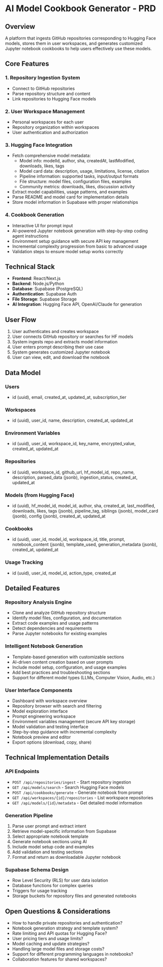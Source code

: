 # AI Model Cookbook Generator - PRD

## Overview
A platform that ingests GitHub repositories corresponding to Hugging Face models, stores them in user workspaces, and generates customized Jupyter notebook cookbooks to help users effectively use these models.

## Core Features

### 1. Repository Ingestion System
- Connect to GitHub repositories
- Parse repository structure and content
- Link repositories to Hugging Face models

### 2. User Workspace Management
- Personal workspaces for each user
- Repository organization within workspaces
- User authentication and authorization

### 3. Hugging Face Integration
- Fetch comprehensive model metadata:
  - Model info: modelId, author, sha, createdAt, lastModified, downloads, likes, tags
  - Model card data: description, usage, limitations, license, citation
  - Pipeline information: supported tasks, input/output formats
  - File structure: model files, configuration files, examples
  - Community metrics: downloads, likes, discussion activity
- Extract model capabilities, usage patterns, and examples
- Parse README and model card for implementation details
- Store model information in Supabase with proper relationships

### 4. Cookbook Generation
- Interactive UI for prompt input
- AI-powered Jupyter notebook generation with step-by-step coding agent instructions
- Environment setup guidance with secure API key management
- Incremental complexity progression from basic to advanced usage
- Validation steps to ensure model setup works correctly

## Technical Stack
- **Frontend**: React/Next.js
- **Backend**: Node.js/Python
- **Database**: Supabase (PostgreSQL)
- **Authentication**: Supabase Auth
- **File Storage**: Supabase Storage
- **AI Integration**: Hugging Face API, OpenAI/Claude for generation

## User Flow
1. User authenticates and creates workspace
2. User connects GitHub repository or searches for HF models
3. System ingests repo and extracts model information
4. User enters prompt describing their use case
5. System generates customized Jupyter notebook
6. User can view, edit, and download the notebook

## Data Model

### Users
- id (uuid), email, created_at, updated_at, subscription_tier

### Workspaces
- id (uuid), user_id, name, description, created_at, updated_at

### Environment Variables
- id (uuid), user_id, workspace_id, key_name, encrypted_value, created_at, updated_at

### Repositories
- id (uuid), workspace_id, github_url, hf_model_id, repo_name, description, parsed_data (jsonb), ingestion_status, created_at, updated_at

### Models (from Hugging Face)
- id (uuid), hf_model_id, model_id, author, sha, created_at, last_modified, downloads, likes, tags (jsonb), pipeline_tag, siblings (jsonb), model_card (jsonb), config (jsonb), created_at, updated_at

### Cookbooks
- id (uuid), user_id, model_id, workspace_id, title, prompt, notebook_content (jsonb), template_used, generation_metadata (jsonb), created_at, updated_at

### Usage Tracking
- id (uuid), user_id, model_id, action_type, created_at

## Detailed Features

### Repository Analysis Engine
- Clone and analyze GitHub repository structure
- Identify model files, configuration, and documentation
- Extract code examples and usage patterns
- Detect dependencies and requirements
- Parse Jupyter notebooks for existing examples

### Intelligent Notebook Generation
- Template-based generation with customizable sections
- AI-driven content creation based on user prompts
- Include model setup, configuration, and usage examples
- Add best practices and troubleshooting sections
- Support for different model types (LLMs, Computer Vision, Audio, etc.)

### User Interface Components
- Dashboard with workspace overview
- Repository browser with search and filtering
- Model exploration interface
- Prompt engineering workspace
- Environment variables management (secure API key storage)
- Model validation and testing interface
- Step-by-step guidance with incremental complexity
- Notebook preview and editor
- Export options (download, copy, share)

## Technical Implementation Details

### API Endpoints
- `POST /api/repositories/ingest` - Start repository ingestion
- `GET /api/models/search` - Search Hugging Face models
- `POST /api/cookbooks/generate` - Generate notebook from prompt
- `GET /api/workspaces/{id}/repositories` - List workspace repositories
- `GET /api/models/{id}/metadata` - Get detailed model information

### Generation Pipeline
1. Parse user prompt and extract intent
2. Retrieve model-specific information from Supabase
3. Select appropriate notebook template
4. Generate notebook sections using AI
5. Include model setup code and examples
6. Add validation and testing sections
7. Format and return as downloadable Jupyter notebook

### Supabase Schema Design
- Row Level Security (RLS) for user data isolation
- Database functions for complex queries
- Triggers for usage tracking
- Storage buckets for repository files and generated notebooks

## Open Questions & Considerations
- How to handle private repositories and authentication?
- Notebook generation strategy and template system?
- Rate limiting and API quotas for Hugging Face?
- User pricing tiers and usage limits?
- Model caching and update strategies?
- Handling large model files and storage costs?
- Support for different programming languages in notebooks?
- Collaboration features for shared workspaces?